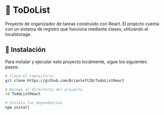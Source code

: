 # 📝 ToDoList

Proyecto de organizador de tareas construido con React.
El projecto cuenta con un sistema de registro que funciona mediante clases, utilizando el localstorage.

## 🚀 Instalación

Para instalar y ejecutar este proyecto localmente, sigue los siguientes pasos:

```bash
# Clona el repositorio
git clone https://github.com/Brianleft28/TodoListReact

# Navega al directorio del proyecto
cd TodoListReact

# Instala las dependencias
npm install

```
